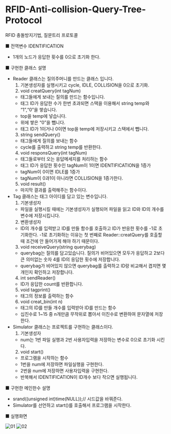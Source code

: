 # RFID-Anti-collision-Query-Tree-Protocol
RFID 충돌방지기법, 질문트리 프로토콜

■ 전역변수 IDENTIFICATION
- 1개의 노드가 응답한 횟수를 0으로 초기화 한다.
  
■ 구현한 클래스 설명
  - Reader 클래스는 질의주머니를 만드는 클래스 입니다.
    1) 기본생성자를 실행시키고 cycle, IDLE, COLLISION을 0으로 초기화.
    2) void creatQuery(int tagNum)
      - 태그들에게 보내는 질의를 만드는 함수입니다.
      - 태그 ID가 응답한 수가 한번 초과되면 스택을 이용해서 string temp와 “1”,“0”을 쌓습니다.
      - top을 temp에 넣습니다.
      - 위에 쌓은 “0”을 뺍니다.
      - 태그 ID가 1이거나 0이면 top을 temp에 저장시키고 스택에서 뺍니다.
    3) string sendQuery()
      - 태그들에게 질의를 보내는 함수
      - cycle를 출력하고 string temp를 반환한다.
    4) void responsQuery(int tagNum)
      - 태그들로부터 오는 응답메세지를 처리하는 함수
      - 태그 ID가 응답한 횟수인 tagNum이 1이면 IDENTIFICATION을 1증가
      - tagNum이 0이면 IDLE를 1증가
      - tagNum이 0과1이 아니라면 COLLISION을 1증가한다.
    5) void result()
      - 마지막 결과를 출력해주는 함수이다.
  - Tag 클래스는 태그 아이디를 담고 있는 변수입니다.
    1) 기본생성자
      - 파일을 실행시킬 때에는 기본생성자가 실행되어 파일을 읽고 ID와 ID의 개수를 변수에 저장시킵니다.
    2) 변환생성자
      - ID의 개수를 입력받고 ID를 만들 함수를 호출하고 ID가 반응한 횟수를 -1로 초기화한다. -1로 초기화하는 이유는 
        첫 번째로 Reader::creatQuery를 호출할 때 조건에 안 들어가게 해야 하기 때문이다. 
    3) void receiveQuery(string querybag)
      - querybag는 질의를 담고있습니다. 질의가 비어있으면 모두가 응답하고 2보다 큰 의미없는 숫자 4를 ID의 응답한 횟수에 저장합니다.
      - querybag가 비어있지 않으면 querybag를 출력하고 ID랑 비교해서 겹치면 몇 개인지 확인하고 저장합니다.
    4) int sendReader()
      - ID가 응답한 count를 반환합니다.
    5) void tagprint()
      - 태그의 정보를 출력하는 함수
    6) void creat_bin(int n)
      - 태그의 ID를 만들 개수를 입력받아 ID를 만드는 함수
      - 십진수로 1~15 중 n개만큼 무작위로 뽑아서 이진수로 변환하여 문자열에 저장한다.
  - Simulator 클래스는 프로젝트를 구현하는 클래스이다.
    1) 기본생성자
      - num는 1번 파일 실행과 2번 사용자입력을 저장하는 변수로 0으로 초기화 시킨다.
    2) void start()
      - 프로그램을 시작하는 함수
      - 1번을 num에 저장하면 파일실행을 구현한다.
      - 2번을 num에 저장하면 사용자입력을 구현한다.
      - 반복해서 IDENTIFICATION이 ID개수 보다 작으면 실행됩니다.
  
■ 구현한 메인한수 설명
  - srand((unsigned int)time(NULL));// 시드값을 바꿔준다.
  - Simulator를 선언하고 start()를 호출해서 프로그램을 시작한다.

■ 실행화면

![01](http://blogfiles.naver.net/MjAxNzAxMTlfMjg1/MDAxNDg0ODA5MjU4ODg1.Fgn2qyG-X1Gjv4RugYiVrmmbNmYoypPkgmopEWfl1ggg.GREUyi_ll-2dBKKxRWSrZK3x3YRkfyK3SPY4GFAIeSEg.PNG.wsn026/20170119_155944.png)
![02](http://blogfiles.naver.net/MjAxNzAxMTlfMjA5/MDAxNDg0ODA5MjY2MTgy.b5RbmRPzr90CtCmtK7BkHM52PEAm3exFn3zWYr_MnI8g.8st-2g7zAdQX4PwyoX-kTPcfZ4li31NAU9fnhjvfyCEg.PNG.wsn026/20170119_160025.png)
